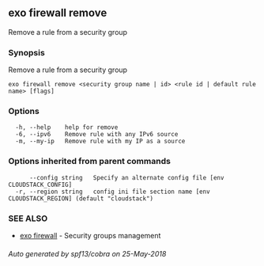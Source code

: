 ## exo firewall remove

Remove a rule from a security group

### Synopsis

Remove a rule from a security group

```
exo firewall remove <security group name | id> <rule id | default rule name> [flags]
```

### Options

```
  -h, --help    help for remove
  -6, --ipv6    Remove rule with any IPv6 source
  -m, --my-ip   Remove rule with my IP as a source
```

### Options inherited from parent commands

```
      --config string   Specify an alternate config file [env CLOUDSTACK_CONFIG]
  -r, --region string   config ini file section name [env CLOUDSTACK_REGION] (default "cloudstack")
```

### SEE ALSO

* [exo firewall](exo_firewall.md)	 - Security groups management

###### Auto generated by spf13/cobra on 25-May-2018
